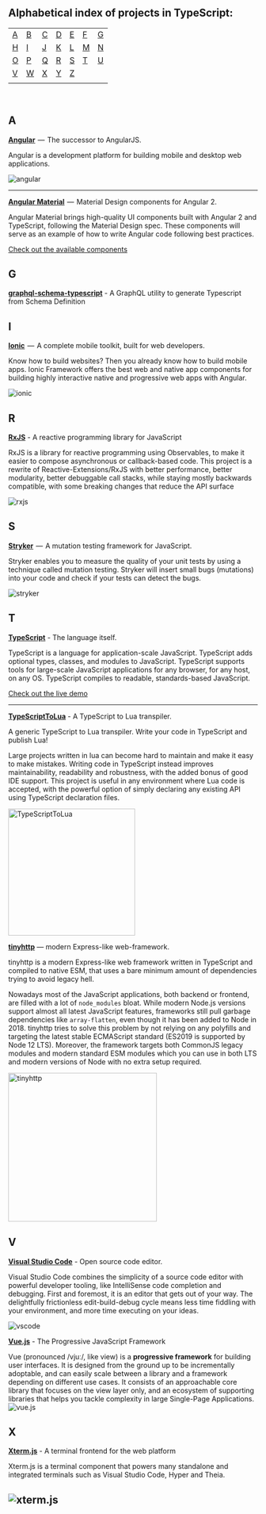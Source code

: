 ## Alphabetical index of projects in TypeScript:

|       |       |       |       |       |       |       |
|---    |---    |---    |---    |---    |---    |    ---|
|[A](#a)|[B](#b)|[C](#c)|[D](#d)|[E](#e)|[F](#f)|[G](#g)|
|[H](#h)|[I](#i)|[J](#j)|[K](#k)|[L](#l)|[M](#m)|[N](#n)|
|[O](#o)|[P](#p)|[Q](#q)|[R](#r)|[S](#s)|[T](#t)|[U](#u)|
|[V](#v)|[W](#w)|[X](#x)|[Y](#y)|[Z](#z)|       |       |
|       |       |       |       |       |       |       |

<br>

## A

[**Angular**](https://github.com/angular/angular)  —  The successor to AngularJS.

Angular is a development platform for building mobile and desktop web applications.

![angular](https://angular.io/assets/images/logos/angular/angular.png)

---
[**Angular Material**](https://github.com/angular/material2)  —  Material Design components for Angular 2.

Angular Material brings high-quality UI components built with Angular 2 and TypeScript, following the Material Design spec. These components will serve as an example of how to write Angular code following best practices.

[Check out the available components](https://material.angular.io/components)

## G

[**graphql-schema-typescript**](https://github.com/dangcuuson/graphql-schema-typescript) - A GraphQL utility to generate Typescript from Schema Definition

## I

[**Ionic**](https://github.com/driftyco/ionic)  —  A complete mobile toolkit, built for web developers.

Know how to build websites? Then you already know how to build mobile apps. Ionic Framework offers the best web and native app components for building highly interactive native and progressive web apps with Angular.

![ionic](https://ionicframework.com/img/ionic-logo.png)

## R

[**RxJS**](https://github.com/ReactiveX/rxjs) - A reactive programming library for JavaScript

RxJS is a library for reactive programming using Observables, to make it easier to compose asynchronous or callback-based code. This project is a rewrite of Reactive-Extensions/RxJS with better performance, better modularity, better debuggable call stacks, while staying mostly backwards compatible, with some breaking changes that reduce the API surface

![rxjs](https://rxjs-dev.firebaseapp.com/generated/images/marketing/home/Rx_Logo-512-512.png)

## S

[**Stryker**](https://github.com/stryker-mutator/stryker)  —  A mutation testing framework for JavaScript.

Stryker enables you to measure the quality of your unit tests by using a technique called mutation testing. Stryker will insert small bugs (mutations) into your code and check if your tests can detect the bugs.

![stryker](http://stryker-mutator.github.io/images/stryker_205x205.png)

## T

[**TypeScript**](https://github.com/Microsoft/TypeScript) - The language itself.

TypeScript is a language for application-scale JavaScript. TypeScript adds optional types, classes, and modules to JavaScript. TypeScript supports tools for large-scale JavaScript applications for any browser, for any host, on any OS. TypeScript compiles to readable, standards-based JavaScript.

[Check out the live demo](http://www.typescriptlang.org/play/)

---
[**TypeScriptToLua**](https://github.com/TypeScriptToLua/TypeScriptToLua) - A TypeScript to Lua transpiler.

A generic TypeScript to Lua transpiler. Write your code in TypeScript and publish Lua!

Large projects written in lua can become hard to maintain and make it easy to make mistakes. Writing code in TypeScript instead improves maintainability, readability and robustness, with the added bonus of good IDE support. This project is useful in any environment where Lua code is accepted, with the powerful option of simply declaring any existing API using TypeScript declaration files.

<img src="https://raw.githubusercontent.com/TypeScriptToLua/TypeScriptToLua/master/logo-hq.png" alt="TypeScriptToLua" width="256" />

[**tinyhttp**](https://github.com/talentlessguy/tinyhttp) — modern Express-like web-framework.

tinyhttp is a modern Express-like web framework written in TypeScript and compiled to native ESM, that uses a bare minimum amount of dependencies trying to avoid legacy hell.

Nowadays most of the JavaScript applications, both backend or frontend, are filled with a lot of `node_modules` bloat. While modern Node.js versions support almost all latest JavaScript features, frameworks still pull garbage dependencies like `array-flatten`, even though it has been added to Node in 2018. tinyhttp tries to solve this problem by not relying on any polyfills and targeting the latest stable ECMAScript standard (ES2019 is supported by Node 12 LTS). Moreover, the framework targets both CommonJS legacy modules and modern standard ESM modules which you can use in both LTS and modern versions of Node with no extra setup required.

<img src="https://github.com/talentlessguy/tinyhttp/blob/master/site/static/images/logo.svg" alt="tinyhttp" width="300" />

## V

[**Visual Studio Code**](https://github.com/Microsoft/vscode) - Open source code editor.

Visual Studio Code combines the simplicity of a source code editor with powerful developer tooling, like IntelliSense code completion and debugging.
First and foremost, it is an editor that gets out of your way. The delightfully frictionless edit-build-debug cycle means less time fiddling with your environment, and more time executing on your ideas.

![vscode](https://cloud.githubusercontent.com/assets/11839736/16642200/6624dde0-43bd-11e6-8595-c81885ba0dc2.png)

[**Vue.js**](https://github.com/vuejs/vue) - The Progressive JavaScript Framework

Vue (pronounced /vjuː/, like view) is a **progressive framework** for building user interfaces. It is designed from the ground up to be incrementally adoptable, and can easily scale between a library and a framework depending on different use cases. It consists of an approachable core library that focuses on the view layer only, and an ecosystem of supporting libraries that helps you tackle complexity in large Single-Page Applications.
![vue.js](https://vuejs.org/images/logo.png)

## X

[**Xterm.js**](https://github.com/xtermjs/xterm.js) - A terminal frontend for the web platform

Xterm.js is a terminal component that powers many standalone and integrated terminals such as Visual Studio Code, Hyper and Theia.

![xterm.js](https://raw.githubusercontent.com/xtermjs/xterm.js/master/logo-full.png)
---
